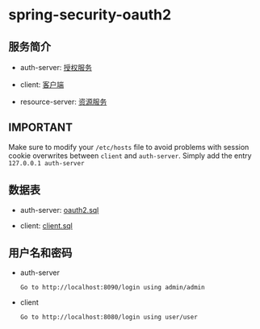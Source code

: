 # spring-security-oauth2

## 服务简介

- auth-server: [授权服务](./auth-server/README.md)

- client: [客户端](./client/README.md)

- resource-server: [资源服务](./resource-server/README.md)

## IMPORTANT

Make sure to modify your ```/etc/hosts``` file to avoid problems with session cookie overwrites between ```client``` and ```auth-server```. Simply add the entry ```127.0.0.1 auth-server```

## 数据表

- auth-server: [oauth2.sql](./auth-server/src/main/resources/db/oauth2.sql)

- client: [client.sql](./client/src/main/resources/db/client.sql)

## 用户名和密码

- auth-server
   ```
   Go to http://localhost:8090/login using admin/admin
   ```

- client
   ```
   Go to http://localhost:8080/login using user/user
   ```
